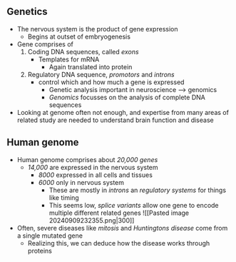 ## Genetics
- The nervous system is the product of gene expression
	- Begins at outset of embryogenesis
- Gene comprises of 
	1. Coding DNA sequences, called *exons*
		- Templates for mRNA
			- Again translated into protein
	2. Regulatory DNA sequence, *promotors* and *introns*
		- control which and how much a gene is expressed
			- Genetic analysis important in neuroscience --> genomics
			- *Genomics* focusses on the analysis of complete DNA sequences
- Looking at genome often not enough, and expertise from many areas of related study are needed to understand brain function and disease
## Human genome
- Human genome comprises about *20,000* *genes*
	- *14,000* are expressed in the nervous system
		- *8000* expressed in all cells and tissues
		- *6000* only in nervous system
			- These are mostly in *introns* an *regulatory systems* for things like timing 
			- This seems low, *splice variants* allow one gene to encode multiple different related genes
			 ![[Pasted image 20240909232355.png|300]]
- Often, severe diseases like *mitosis* and *Huntingtons disease* come from a single mutated gene
	- Realizing this, we can deduce how the disease works through proteins
